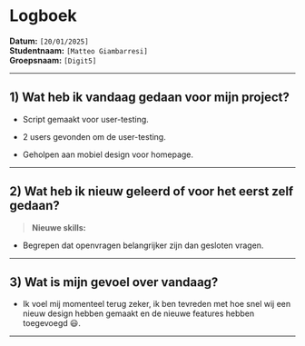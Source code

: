 # Logboek

**Datum:** `[20/01/2025]`  
**Studentnaam:** `[Matteo Giambarresi]`  
**Groepsnaam:** `[Digit5]`

---

## 1) Wat heb ik vandaag gedaan voor mijn project?
- Script gemaakt voor user-testing.

- 2 users gevonden om de user-testing.

- Geholpen aan mobiel design voor homepage.
---
## 2) Wat heb ik nieuw geleerd of voor het eerst zelf gedaan?
> **Nieuwe skills:**  
- Begrepen dat openvragen belangrijker zijn dan gesloten vragen.
---

## 3) Wat is mijn gevoel over vandaag?
- Ik voel mij momenteel terug zeker, ik ben tevreden met hoe snel wij een nieuw design hebben gemaakt en de nieuwe features hebben toegevoegd :smiley:.
---


